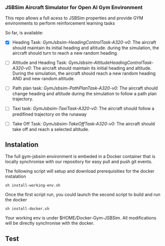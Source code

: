 ### JSBSim Aircraft Simulator for Open AI Gym Environment

This repo allows a full acess to JSBSim properties and provide GYM environments to perform reinforcement learning tasks

So far, is available:

 * [x] Heading Task: *GymJsbsim-HeadingControlTask-A320-v0*: The aircraft should maintain its initial heading and altitude. during the simulation, the aircraft should turn to reach a new random heading.
 * [ ] Altitude and Heading Task: *GymJsbsim-AltitudeHeadingControlTask-A320-v0*: The aircraft should maintain its initial heading and altitude. During the simulation, the aircraft should reach a new random heading AND and new random altitude.
 * [ ] Path plan task: *GymJsbsim-PathPlanTask-A320-v0*: The aircraft should change heading and altitude during the simulation to follow a path plan trajectory.
 * [ ] Taxi task: *GymJsbsim-TaxiTask-A320-v0*: The aircraft should follow a predifined trajectory on the runaway
 * [ ] Take Off Task: *GymJsbsim-TakeOffTask-A320-v0*: The aircraft should take off and reach a selected altitude.
 
 
 ## Instalation
 
 The full gym-jsbsim environment is embeded in a Docker container that is locally synchronise with our repository for easy pull and push git events.
 
 The following script will setup and download prerequisities for the docker instalation
```
sh install-working-env.sh
```
Once the first script run, you could launch the second script to build and run the docker
```
sh install-docker.sh
```

Your working env is under $HOME/Docker-Gym-JSBSim. All modifications will be directly synchronise with the docker.

## Test






